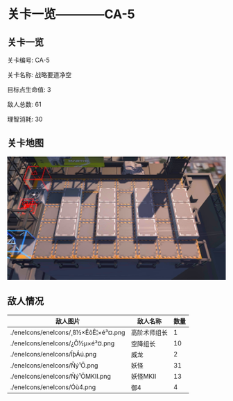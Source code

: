 # 关卡一览————CA-5


## 关卡一览

关卡编号: CA-5

关卡名称: 战略要道净空

目标点生命值: 3

敌人总数: 61

理智消耗: 30


## 关卡地图
![CA-5](./oprMap/CA-5.png)

## 敌人情况

| 敌人图片 | 敌人名称 | 数量  |
|---------|-----|-----|
| ./eneIcons/eneIcons/¸ß½×ÊõÊ¦×é³¤.png| 高阶术师组长  |   1  |
| ./eneIcons/eneIcons/¿Õ½µ×é³¤.png| 空降组长  |   10  |
| ./eneIcons/eneIcons/ÍþÁú.png| 威龙  |   2  |
| ./eneIcons/eneIcons/Ñý¹Ö.png| 妖怪  |   31  |
| ./eneIcons/eneIcons/Ñý¹ÖMKII.png| 妖怪MKII  |   13  |
| ./eneIcons/eneIcons/Óù4.png| 御4  |   4  |
